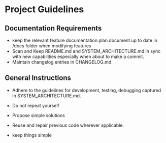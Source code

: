 # Project Guidelines

## Documentation Requirements

-   keep the relevant feature documentation plan document up to date in /docs folder when modifying features
-   Scan and Keep README.md and SYSTEM_ARCHITECTURE.md in sync with new capabilities especially when about to make a commit.
-   Maintain changelog entries in CHANGELOG.md 

## General Instructions

- Adhere to the guidelines  for development, testing, debugging captured in SYSTEM_ARCHITECTURE.md. 

- Do not repeat yourself

- Propose simple solutions

- Reuse and repair previous code wherever applicable. 

- keep things simple